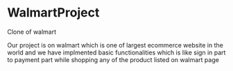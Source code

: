 # WalmartProject

Clone of walmart

Our project is on walmart which is one of largest ecommerce website in the world and we have implmented basic functionalities which is like sign in part to payment part while shopping any of the product listed on walmart page